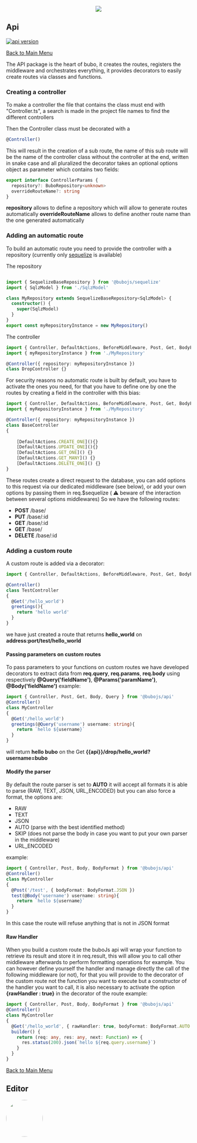 <p align="center">
  <a href="https://github.com/owliehq/buboJS/tree/develop">
    <img src="https://owlie.xyz/bubo/bubo-js.png">
  </a>
</p>

## Api ##

[![api version](https://img.shields.io/npm/v/@bubojs/api?label=api)](https://www.npmjs.com/package/@bubojs/api) 

[Back to Main Menu](../../README.md#les-controllers)

The API package is the heart of bubo, it creates the routes, registers the middleware and orchestrates everything, it provides decorators to easily create routes via classes and functions.

### Creating a controller ###

To make a controller the file that contains the class must end with "Controller.ts", a search is made in the project file names to find the different controllers

Then the Controller class must be decorated with a

```ts
@Controller() 
```

This will result in the creation of a sub route, the name of this sub route will be the name of the controller class without the controller at the end, written in snake case and all pluralized
the decorator takes an optional options object as parameter which contains two fields:

```ts
export interface ControllerParams {
  repository?: BuboRepository<unknown>
  overrideRouteName?: string
}
```

__repository__ allows to define a repository which will allow to generate routes automatically
__overrideRouteName__ allows to define another route name than the one generated automatically

### Adding an automatic route ###

To build an automatic route you need to provide the controller with a repository (currently only [sequelize](packages/sequelize/README.md) is available)

The repository

```ts

import { SequelizeBaseRepository } from '@bubojs/sequelize'
import { SqlzModel } from './SqlzModel'

class MyRepository extends SequelizeBaseRepository<SqlzModel> {
  constructor() {
    super(SqlzModel)
  }
}
export const myRepositoryInstance = new MyRepository()
```

The controller

```ts
import { Controller, DefaultActions, BeforeMiddleware, Post, Get, BodyFormat, Body } from '@bubojs/api'
import { myRepositoryInstance } from './MyRepository'

@Controller({ repository: myRepositoryInstance })
class DropController {}
```

For security reasons no automatic route is built by default, you have to activate the ones you need, for that you have to define one by one the routes by creating a field in the controller with this bias:

```ts
import { Controller, DefaultActions, BeforeMiddleware, Post, Get, BodyFormat, Body } from '@bubojs/api'
import { myRepositoryInstance } from './MyRepository'

@Controller({ repository: myRepositoryInstance })
class BaseController 
{
    
    [DefaultActions.CREATE_ONE](){}
    [DefaultActions.UPDATE_ONE](){}
    [DefaultActions.GET_ONE]() {}
    [DefaultActions.GET_MANY]() {}
    [DefaultActions.DELETE_ONE]() {}
}
```

These routes create a direct request to the database, you can add options to this request via our dedicated middleware (see below), or add your own options by passing them in req.$sequelize ( ⚠️ beware of the interaction between several options middlewares)
So we have the following routes:

- __POST__ /base/
- __PUT__ /base/:id
- __GET__ /base/:id
- __GET__ /base/
- __DELETE__ /base/:id

### Adding a custom route ###

A custom route is added via a decorator:

```ts
import { Controller, DefaultActions, BeforeMiddleware, Post, Get, BodyFormat, Body } from '@bubojs/api'

@Controller()
class TestController 
{
  @Get('/hello_world')
  greetings(){
    return 'hello world'
  }
}
```

we have just created a route that returns __hello_world__ on __address:port/test/hello_world__

#### Passing parameters on custom routes ####

To pass parameters to your functions on custom routes we have developed decorators to extract data from __req.query__, __req.params__, __req.body__ using respectively __@Query('fieldName')__, __@Params('paramName')__, __@Body('fieldName')__
example:

```ts
import { Controller, Post, Get, Body, Query } from '@bubojs/api'
@Controller()
class MyController
{
  @Get('/hello_world')
  greetings(@Query('username') username: string){
    return `hello ${username}`
  }
}
```

will return __hello bubo__ on the Get __{{api}}/drop/hello_world?username=bubo__

#### Modify the parser ####

By default the route parser is set to __AUTO__ it will accept all formats it is able to parse (RAW, TEXT, JSON, URL_ENCODED)
but you can also force a format, the options are:

- RAW
- TEXT
- JSON
- AUTO (parse with the best identified method)
- SKIP (does not parse the body in case you want to put your own parser in the middleware)
- URL_ENCODED

example:

```ts
import { Controller, Post, Body, BodyFormat } from '@bubojs/api'
@Controller()
class MyController
{
  @Post('/test', { bodyFormat: BodyFormat.JSON })
  test(@Body('username') username: string){
    return `hello ${username}`
  }
}
```

In this case the route will refuse anything that is not in JSON format

#### Raw Handler ####

When you build a custom route the buboJs api will wrap your function to retrieve its result and store it in req.result, this will allow you to call other middleware afterwards to perform formatting operations for example.
You can however define yourself the handler and manage directly the call of the following middleware (or not), for that you will provide to the decorator of the custom route not the function you want to execute but a constructor of the handler you want to call, it is also necessary to activate the option __{rawHandler : true}__ in the decorator of the route
example:

```ts
import { Controller, Post, Body, BodyFormat } from '@bubojs/api'
@Controller()
class MyController
{
  @Get('/hello_world', { rawHandler: true, bodyFormat: BodyFormat.AUTO })
  builder() {
    return (req: any, res: any, next: Function) => {
      res.status(200).json(`hello ${req.query.username}`)
    }
  }
}
```

[Back to Main Menu](../../README.md#les-controllers)

## Editor

<p>
  <a href="https://www.owlie.xyz">
    <img style="border-radius:50%" width="100" height="100" src="https://www.owlie.xyz/bubo/owlielogo.png">
  </a>
</p>